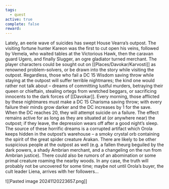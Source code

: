 ```yaml
---
tags:
  - quest
active: true
complete: false
reward:
---
```

Lately, an eerie wave of suicides has swept House Vearra’s outpost. The visiting fortune hunter Kareon was the first to cut open his veins, followed by Vemela, who waited tables at the Victorious Hawk, then the caravan guard Ugero, and finally Slugger, an ogre gladiator turned merchant. The player characters could be sought out on [[Places/Davokar/Karvosti]] as renowned problem-solvers, or be drawn into the story while visiting the outpost. Regardless, those who fail a DC 15 Wisdom saving throw while staying at the outpost will suffer terrible nightmares; the kind one would rather not talk about – dreams of committing lustful murders, betraying their queen or chieftain, stealing ortegs from wretched beggars, or sacrificing innocents to the dark forces of [[Davokar]]. Every morning, those afflicted by these nightmares must make a DC 15 Charisma saving throw; with every failure their minds grow darker and the DC increases by 1 for the save. When the DC reaches 20, they will attempt suicide on a failure. The effect remains active for as long as they are situated at (or anywhere near) the outpost; if they leave, the depression wears off after a good night’s sleep. The source of these horrific dreams is a corrupted artifact which Orola keeps hidden in the outpost’s warehouse – a smoky crystal orb containing the spirit of the great spider creature Arakan. There are likely to be other suspicious people at the outpost as well (e.g. a fallen theurg beguiled by the dark powers, a shady Ambrian merchant, and a changeling on the run from Ambrian justice). There could also be rumors of an abomination or some primal creature roaming the nearby woods. In any case, the truth will probably not be uncovered for some time; maybe not until Orola’s buyer, the cult leader Liena, arrives with her followers…

![[Pasted image 20241120223657.png]]